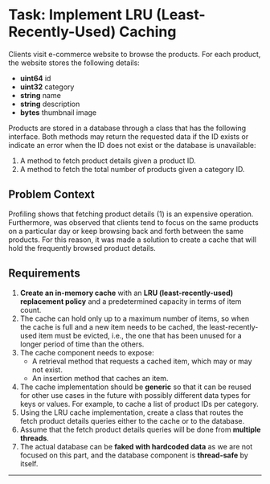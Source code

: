 # Task: Implement LRU (Least-Recently-Used) Caching

Clients visit e-commerce website to browse the products. For each product, the website stores the following details:

- **uint64** id  
- **uint32** category  
- **string** name  
- **string** description  
- **bytes** thumbnail image  

Products are stored in a database through a class that has the following interface. Both methods may return the requested data if the ID exists or indicate an error when the ID does not exist or the database is unavailable:

1. A method to fetch product details given a product ID.  
2. A method to fetch the total number of products given a category ID.

## Problem Context

Profiling shows that fetching product details (1) is an expensive operation. Furthermore, was observed that clients tend to focus on the same products on a particular day or keep browsing back and forth between the same products. For this reason, it was made a solution to create a cache that will hold the frequently browsed product details.

## Requirements

1. **Create an in-memory cache** with an **LRU (least-recently-used) replacement policy** and a predetermined capacity in terms of item count.  
2. The cache can hold only up to a maximum number of items, so when the cache is full and a new item needs to be cached, the least-recently-used item must be evicted, i.e., the one that has been unused for a longer period of time than the others.  
3. The cache component needs to expose:
   - A retrieval method that requests a cached item, which may or may not exist.  
   - An insertion method that caches an item.  
4. The cache implementation should be **generic** so that it can be reused for other use cases in the future with possibly different data types for keys or values. For example, to cache a list of product IDs per category.  
5. Using the LRU cache implementation, create a class that routes the fetch product details queries either to the cache or to the database.  
6. Assume that the fetch product details queries will be done from **multiple threads**.  
7. The actual database can be **faked with hardcoded data** as we are not focused on this part, and the database component is **thread-safe** by itself.

---
